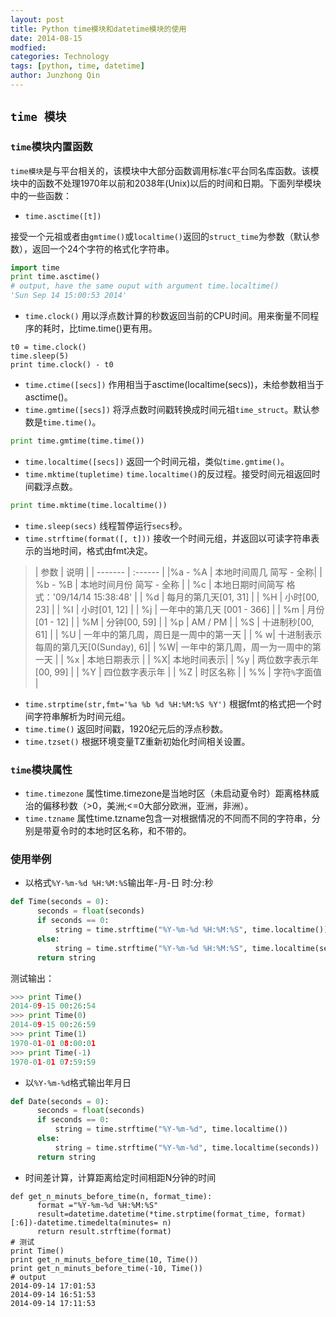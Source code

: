 ```yaml
---
layout: post
title: Python time模块和datetime模块的使用
date: 2014-08-15
modfied:  
categories: Technology
tags: [python, time, datetime]
author: Junzhong Qin
---
```


## `time 模块`
### `time`模块内置函数
`time模块`是与平台相关的，该模块中大部分函数调用标准`C`平台同名库函数。该模块中的函数不处理1970年以前和2038年(Unix)以后的时间和日期。下面列举模块中的一些函数：
- `time.asctime([t])`
<!-- more -->
接受一个元祖或者由`gmtime()`或`localtime()`返回的`struct_time`为参数（默认参数），返回一个24个字符的格式化字符串。
```python
import time
print time.asctime()
# output, have the same ouput with argument time.localtime()
'Sun Sep 14 15:00:53 2014'
```
- `time.clock()`
用以浮点数计算的秒数返回当前的CPU时间。用来衡量不同程序的耗时，比time.time()更有用。
```pythoon
t0 = time.clock()
time.sleep(5)
print time.clock() - t0
```
- `time.ctime([secs])`
作用相当于asctime(localtime(secs))，未给参数相当于asctime()。
- `time.gmtime([secs])`
将浮点数时间戳转换成时间元祖`time_struct`。默认参数是`time.time()`。
```python
print time.gmtime(time.time())
```
- `time.localtime([secs])`
返回一个时间元祖，类似`time.gmtime()`。
- `time.mktime(tupletime)`
`time.localtime()`的反过程。接受时间元祖返回时间戳浮点数。
```python
print time.mktime(time.localtime())
```
- `time.sleep(secs)`
线程暂停运行`secs`秒。
- `time.strftime(format([, t]))`
接收一个时间元组，并返回以可读字符串表示的当地时间，格式由fmt决定。

> | 参数 | 说明 |
| ------- | :------ |
|%a - %A | 本地时间周几 简写 - 全称|
| %b - %B | 本地时间月份 简写 - 全称 |
| %c | 本地日期时间简写 格式：'09/14/14 15:38:48' |
| %d | 每月的第几天[01, 31] |
| %H | 小时[00, 23] |
| %I | 小时[01, 12] |
| %j | 一年中的第几天 [001 - 366] |
| %m | 月份[01 - 12] |
| %M | 分钟[00, 59] |
| %p | AM / PM |
| %S | 十进制秒[00, 61] |
| %U | 一年中的第几周，周日是一周中的第一天 |
| % w| 十进制表示每周的第几天[0(Sunday), 6]|
| %W| 一年中的第几周，周一为一周中的第一天 |
| %x | 本地日期表示 |
| %X| 本地时间表示|
| %y | 两位数字表示年[00, 99] |
| %Y | 四位数字表示年 |
| %Z | 时区名称 |
| %% | 字符`%`字面值 |  

- `time.strptime(str,fmt='%a %b %d %H:%M:%S %Y')`
根据fmt的格式把一个时间字符串解析为时间元组。
- `time.time()`
返回时间戳，1920纪元后的浮点秒数。
- `time.tzset()`
根据环境变量TZ重新初始化时间相关设置。
### `time`模块属性
- `time.timezone`
属性time.timezone是当地时区（未启动夏令时）距离格林威治的偏移秒数（>0，美洲;<=0大部分欧洲，亚洲，非洲）。
- `time.tzname`
属性time.tzname包含一对根据情况的不同而不同的字符串，分别是带夏令时的本地时区名称，和不带的。
### 使用举例
- 以格式`%Y-%m-%d %H:%M:%S`输出年-月-日 时:分:秒
```python
def Time(seconds = 0):
      seconds = float(seconds)
      if seconds == 0:
          string = time.strftime("%Y-%m-%d %H:%M:%S", time.localtime())
      else:
          string = time.strftime("%Y-%m-%d %H:%M:%S", time.localtime(seconds))
      return string
```
测试输出：
```python
>>> print Time()
2014-09-15 00:26:54
>>> print Time(0)
2014-09-15 00:26:59
>>> print Time(1)
1970-01-01 08:00:01
>>> print Time(-1)
1970-01-01 07:59:59
```
- 以`%Y-%m-%d`格式输出年月日
```python
def Date(seconds = 0):
      seconds = float(seconds)
      if seconds == 0:
          string = time.strftime("%Y-%m-%d", time.localtime())
      else:
          string = time.strftime("%Y-%m-%d", time.localtime(seconds))
      return string
```
- 时间差计算，计算距离给定时间相距N分钟的时间
```
def get_n_minuts_before_time(n, format_time):
      format ="%Y-%m-%d %H:%M:%S"
      result=datetime.datetime(*time.strptime(format_time, format)[:6])-datetime.timedelta(minutes= n)
      return result.strftime(format)
# 测试
print Time()
print get_n_minuts_before_time(10, Time())
print get_n_minuts_before_time(-10, Time())
# output
2014-09-14 17:01:53
2014-09-14 16:51:53
2014-09-14 17:11:53
```

